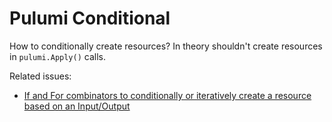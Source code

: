 # Pulumi Conditional

How to conditionally create resources?  In theory shouldn't create resources in `pulumi.Apply()` calls.

Related issues:

* [If and For combinators to conditionally or iteratively create a resource based on an Input/Output](https://github.com/pulumi/pulumi/issues/4834)